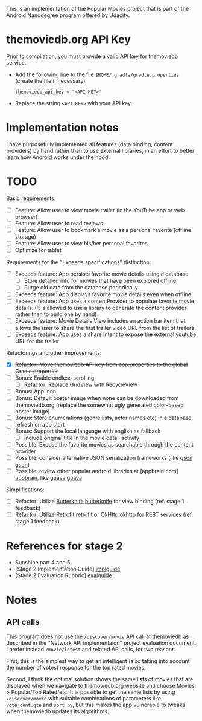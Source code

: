This is an implementation of the Popular Movies project that is part of the
Android Nanodegree program offered by Udacity.

themoviedb.org API Key
======================

Prior to compilation, you must provide a valid API key for themoviedb
service.

  * Add the following line to the file `$HOME/.gradle/gradle.properties` (create the file if necessary)

        themoviedb_api_key = "<API KEY>"
          
  
  * Replace the string `<API KEY>` with your API key.

Implementation notes
====================

I have purposefully implemented all features (data binding, content providers) by hand rather than to use external libraries, in an effort to better learn how Android works under the hood.

TODO
====

Basic requirements:
  - [ ] Feature: Allow user to view movie trailer (in the YouTube app or web browser)
  - [ ] Feature: Allow user to read reviews
  - [ ] Feature: Allow user to bookmark a movie as a personal favorite (offline storage)
  - [ ] Feature: Allow user to view his/her personal favorites
  - [ ] Optimize for tablet

Requirements for the "Exceeds specifications" distinction:
  - [ ] Exceeds feature: App persists favorite movie details using a database
    - [ ] Store detailed info for movies that have been explored offline
    - [ ] Purge old data from the database periodically
  - [ ] Exceeds feature: App displays favorite movie details even when offline
  - [ ] Exceeds feature: App uses a contentProvider to populate favorite movie details. (It is allowed to use a library to generate the content provider rather than to build one by hand)
  - [ ] Exceeds feature: Movie Details View includes an action bar item that allows the user to share the first trailer video URL from the list of trailers
  - [ ] Exceeds feature: App uses a share Intent to expose the external youtube URL for the trailer

Refactorings and other improvements:
  - [x] ~~Refactor: Move themoviedb API key from app.properties to the global Gradle properties~~
  - [ ] Bonus: Enable endless scrolling
    - [ ] Refactor: Replace GridView with RecycleView
  - [ ] Bonus: App icon
  - [ ] Bonus: Default poster image when none can be downloaded from themoviedb.org (replace the somewhat ugly generated color-based poster image)
  - [ ] Bonus: Store enumerations (genre lists, actor names etc) in a database, refresh on app start
  - [ ] Bonus: Support the local language with english as fallback
    - [ ] Include original title in the movie detail activity
  - [ ] Possible: Expose the favorite movies as searchable through the content provider
  - [ ] Possible: consider alternative JSON serialization frameworks (like [gson] [gson])
  - [ ] Possible: review other popular android libraries at [appbrain.com] [appbrain], like [guava] [guava]

Simplifications:

  - [ ] Refactor: Utilize [Butterknife] [butterknife] for view binding (ref. stage 1 feedback)
  - [ ] Refactor: Utilize [Retrofit] [retrofit] or [OkHttp] [okhttp] for REST services (ref. stage 1 feedback)

  [appbrain]: http://www.appbrain.com/stats/libraries/dev
  [butterknife]: http://jakewharton.github.io/butterknife/
  [gson]: https://github.com/google/gson
  [guava]: https://github.com/google/guava
  [retrofit]: http://square.github.io/retrofit/
  [okhttp]: https://github.com/square/okhttp

References for stage 2
======================
  * Sunshine part 4 and 5
  * [Stage 2 Implementation Guide] [implguide]
  * [Stage 2 Evaluation Rubbric] [evalguide]

  [implguide]: https://docs.google.com/document/d/1ZlN1fUsCSKuInLECcJkslIqvpKlP7jWL2TP9m6UiA6I/pub?embedded=true
  [evalguide]: https://docs.google.com/document/d/11JDnp_WTNGcIm_gs1raroUuDyxo9H_WsQxnpeozMov4/pub?embedded=true

Notes
=====

API calls
---------

This program does not use the `/discover/movie` API call at themoviedb as described in the "Network API implementaion" project evaluation document. I prefer instead `/movie/latest` and related API calls, for two reasons.

First, this is the simplest way to get an intelligent (also taking into account the number of votes) response for the top rated movies.

Second, I think the optimal solution shows the same lists of movies that are displayed when we navigate to themoviedb.org website and choose Movies > Popular/Top Rated/etc. It is possible to get the same lists by using `/discover/movie` with suitable combinations of parameters like `vote_cont.gte` and `sort_by`, but this makes the app vulnerable to tweaks when themoviedb updates its algorithms.


